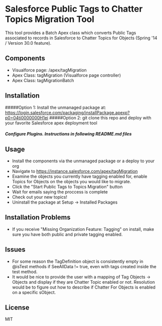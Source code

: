 Salesforce Public Tags to Chatter Topics Migration Tool
=========

This tool provides a Batch Apex class which converts Public Tags associated to records in Salesforce to Chatter Topics for Objects (Spring '14 / Version 30.0 feature).

Components
--

  - Visualforce page: /apex/tagMigration
  - Apex Class: tagMigration (Visualforce page controller)
  - Apex Class: tagMigrationBatch



Installation
--------------

#####Option 1:
Install the unmanaged package at: https://login.salesforce.com/packaging/installPackage.apexp?p0=04ti0000000H1ei
#####Option 2:
git clone this repo and deploy with your favorite Salesforce apex deployment tool
##### Configure Plugins. Instructions in following README.md files

Usage
--------------
  - Install the components via the unmanaged package or a deploy to your org
  - Navigate to https://instance.salesforce.com/apex/tagMigration
  - Examine the objects you currently have tagging enabled for, enable Topics for Objects on the objects you would like to migrate.
  - Click the "Start Public Tags to Topics Migration" button
  - Wait for emails saying the proccess is complete
  - Check out your new topics!
  - Uninstall the package at Setup -> Installed Packages

Installation Problems
--------------
  - If you receive "Missing Organization Feature: Tagging" on install, make sure you have both public and private tagging enabled.
 
Issues
--------------
 - For some reason the TagDefinition object is consistently empty in @isTest methods if SeeAllData != true, even with tags created inside the test method.
 - It would be nice to provide the user with a mapping of Tag Objects -> Objects and display if they are Chatter Topic enabled or not. Resolution would be to figure out how to describe if Chatter For Objects is enabled on a specific sObject.

License
----

MIT

    
